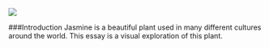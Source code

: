 <a href="https://www.juncture-digital.org"><img src="https://juncture-digital.github.io/juncture/static/images/ve-button.png"></a>

<param ve-config 
       title="Jasmine"
       source-image="https://upload.wikimedia.org/wikipedia/commons/3/38/Chinese_jasmine_in_spring_bloom.JPG"
       banner="https://upload.wikimedia.org/wikipedia/commons/3/38/Chinese_jasmine_in_spring_bloom.JPG" 
       height=100
       author="Tori and Adrianna"
       layout="vertical">

###Introduction
Jasmine is a beautiful plant used in many different cultures around the world. This essay is a visual exploration of this plant.
<param ve-image
       src="wc:Bloem_van_een_Boerenjasmijn_(Philadelphus)._03-07-2021_(actm.).jpg"
       caption="This is an image of a jasmine flower.">
<param ve-iframe
       src="https://archive.org/details/TheVoynichManuscript/page/n3/mode/1up"
       caption="this is a primary source.">
       
